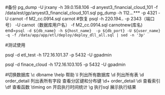 
#备份
pg_dump -U jrxany -h 39.0.158.106 -d anyest3_financial_cloud_101 -f /data/est/gp/anyest3_financial_cloud_101.sql
pg_dump -h 112.***.***.*** -p 4321 -U carnot -f M2_cc.0914.sql carnot 
#恢复
psql -h 220.194.***.*** -p 2343（端口号） -U carnot（数据库用户名） -f M2_cc.0914.sql carnotnew(库名)
end=`psql -d ${db_name} -h ${host_name}  -p ${db_port} -U ${user_name}   -q -f /data/app/app/etl/deploy/deploy_dll_all.sql | sed -n '3p'`

#测试使用

psql -d etl_test -h 172.16.101.37  -p 5432 -U gpadmin

psql -d finace_cloud -h 172.16.103.105  -p 5432 -U gpadmin

#切换数据库
\c dbname 
\help  帮助
\l  列出所有数据库
\d 列出所有表
 \d order_detail  列出表所有字段
 查看分区键和分布键
  \d+ order_detail
  \di 查看索引
  \df 查看函数
  \timing on   开启执行时间统计
  \g  执行sql  展示执行结果  
  
  